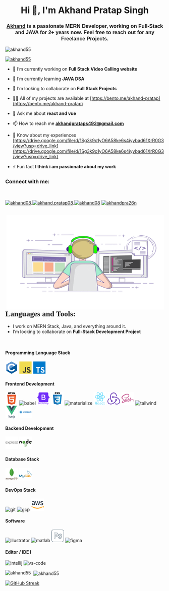 <h1 align="center">Hi 👋, I'm Akhand Pratap Singh</h1>

<h3 align="center"><font face="Arial"><a href="https://www.linkedin.com/in/akhand08/" target="_blank" rel="noreferrer">Akhand</a> is a passionate MERN Developer, working on Full-Stack and JAVA for 2+ years now. Feel free to reach out for any Freelance Projects.</font></h3>


<p align="left"> <img src="https://komarev.com/ghpvc/?username=akhand55&label=Profile%20views&color=0e75b6&style=flat" alt="akhand55" /> </p>

<p align="left"> <a href="https://github.com/ryo-ma/github-profile-trophy"><img src="https://github-profile-trophy.vercel.app/?username=akhand55" alt="akhand55" /></a> </p>

- 🔭 I’m currently working on **Full Stack Video Calling website**

- 🌱 I’m currently learning **JAVA DSA**

- 👯 I’m looking to collaborate on **Full Stack Projects**

- 👨‍💻 All of my projects are available at [https://bento.me/akhand-pratap](https://bento.me/akhand-pratap)

- 💬 Ask me about **react and vue**

- 📫 How to reach me **akhandprataps493@gmail.com**

- 📄 Know about my experiences [https://drive.google.com/file/d/1Sg3k9o1yO6A58ke6s4iyybad61XrR0G3/view?usp=drive_link](https://drive.google.com/file/d/1Sg3k9o1yO6A58ke6s4iyybad61XrR0G3/view?usp=drive_link)

- ⚡ Fun fact **I think i am passionate about my work**

<h3 align="left">Connect with me:</h3>

<br>
<p align="left">
<a href="https://linkedin.com/in/akhand08" target="blank">
<img align="center" src="https://raw.githubusercontent.com/rahuldkjain/github-profile-readme-generator/master/src/images/icons/Social/linked-in-alt.svg" alt="akhand08" height="30" width="40" />
</a>
<a href="https://instagram.com/akhand.pratap08" target="blank">
  <img align="center" src="https://raw.githubusercontent.com/rahuldkjain/github-profile-readme-generator/master/src/images/icons/Social/instagram.svg" alt="akhand.pratap08" height="30" width="40" />
</a>
<a href="https://www.leetcode.com/akhand08" target="blank"><img align="center" src="https://raw.githubusercontent.com/rahuldkjain/github-profile-readme-generator/master/src/images/icons/Social/leet-code.svg" alt="akhand08" height="30" width="40" /></a>
<a href="https://auth.geeksforgeeks.org/user/akhandpra26n" target="blank"><img align="center" src="https://raw.githubusercontent.com/rahuldkjain/github-profile-readme-generator/master/src/images/icons/Social/geeks-for-geeks.svg" alt="akhandpra26n" height="30" width="40" /></a>
</p> <br>

<img align="right" height="300" width="500" src="https://raw.githubusercontent.com/mikonoid/mikonoid/main/images/gifs/coder3.gif" />
<h3 align="left"><font size="+2" face="Verdana">Languages and Tools:</font></h3>


- I work on MERN Stack, Java, and everything around it.
- I’m looking to collaborate on **Full-Stack Development Project**

<br>


 #### Programming Language Stack
<p align="left"> 
  <img src="https://raw.githubusercontent.com/devicons/devicon/master/icons/c/c-original.svg" alt="c" width="40" height="40"/>
  <img src="https://raw.githubusercontent.com/devicons/devicon/master/icons/javascript/javascript-original.svg" alt="javascript" width="40" height="40"/>
  <img src="https://raw.githubusercontent.com/devicons/devicon/master/icons/typescript/typescript-original.svg" alt="typescript" width="40" height="40"/>
</p>



  #### Frontend Development

   <p align="left"> 


<img src="https://raw.githubusercontent.com/devicons/devicon/master/icons/html5/html5-original-wordmark.svg" alt="html5" width="40" height="40"/> 
  <img src="https://www.vectorlogo.zone/logos/babeljs/babeljs-icon.svg" alt="babel" width="40" height="40"/>
  <img src="https://raw.githubusercontent.com/devicons/devicon/master/icons/bootstrap/bootstrap-plain-wordmark.svg" alt="bootstrap" width="40" height="40"/>
<img src="https://raw.githubusercontent.com/devicons/devicon/master/icons/css3/css3-original-wordmark.svg" alt="css3" width="40" height="40"/>
<img src="https://raw.githubusercontent.com/prplx/svg-logos/5585531d45d294869c4eaab4d7cf2e9c167710a9/svg/materialize.svg" alt="materialize" width="40" height="40"/>
<img src="https://raw.githubusercontent.com/devicons/devicon/master/icons/react/react-original-wordmark.svg" alt="react" width="40" height="40"/>
<img src="https://raw.githubusercontent.com/devicons/devicon/master/icons/redux/redux-original.svg" alt="redux" width="40" height="40"/>
<img src="https://raw.githubusercontent.com/devicons/devicon/master/icons/sass/sass-original.svg" alt="sass" width="40" height="40"/>
<img src="https://www.vectorlogo.zone/logos/tailwindcss/tailwindcss-icon.svg" alt="tailwind" width="40" height="40"/>
<img src="https://raw.githubusercontent.com/devicons/devicon/master/icons/vuejs/vuejs-original-wordmark.svg" alt="vuejs" width="40" height="40"/>
<img src="https://raw.githubusercontent.com/devicons/devicon/d00d0969292a6569d45b06d3f350f463a0107b0d/icons/webpack/webpack-original-wordmark.svg" alt="webpack" width="40" height="40"/>

   </p>

 #### Backend Development
 <p align="left"> 
  <img src="https://raw.githubusercontent.com/devicons/devicon/master/icons/express/express-original-wordmark.svg" alt="express" width="40" height="40"/>
<img src="https://raw.githubusercontent.com/devicons/devicon/master/icons/nodejs/nodejs-original-wordmark.svg" alt="nodejs" width="40" height="40"/> 

 </p>

  #### Database Stack
 <p align="left"> 
<img src="https://raw.githubusercontent.com/devicons/devicon/master/icons/mongodb/mongodb-original-wordmark.svg" alt="mongodb" width="40" height="40"/>
 <img src="https://raw.githubusercontent.com/devicons/devicon/master/icons/mysql/mysql-original-wordmark.svg" alt="mysql" width="40" height="40"/>
 </p>
   
 

      
 

  
 
  
  #### DevOps Stack 
  <p align="left"> 
 <img src="https://www.vectorlogo.zone/logos/git-scm/git-scm-icon.svg" alt="git" width="40" height="40"/> 
  <img src="https://www.vectorlogo.zone/logos/google_cloud/google_cloud-icon.svg" alt="gcp" width="40" height="40"/> 

   <img src="https://raw.githubusercontent.com/devicons/devicon/master/icons/amazonwebservices/amazonwebservices-original-wordmark.svg" alt="aws" width="40" height="40"/>
    
  </p>
  
  #### Software
<p align="left"> 
<img src="https://www.vectorlogo.zone/logos/adobe_illustrator/adobe_illustrator-icon.svg" alt="illustrator" width="40" height="40"/>
<img src="https://upload.wikimedia.org/wikipedia/commons/2/21/Matlab_Logo.png" alt="matlab" width="40" height="40"/>
<img src="https://raw.githubusercontent.com/devicons/devicon/master/icons/photoshop/photoshop-line.svg" alt="photoshop" width="40" height="40"/>
<img src="https://www.vectorlogo.zone/logos/figma/figma-icon.svg" alt="figma" width="40" height="40"/>

</p>

  #### Editor / IDE I 
   <p align="left">
     
  <img src="https://cdn.worldvectorlogo.com/logos/intellij-idea-1.svg" alt="intellij" title="intellij" width="40" height="40"/>
  <img src="https://www.vectorlogo.zone/logos/visualstudio_code/visualstudio_code-icon.svg" alt="vs-code" title="vs-code" width="40" height="40"/>
     </p> 


<p>
  <img align="left" src="https://github-readme-stats.vercel.app/api/top-langs?username=akhand55&show_icons=true&locale=en&layout=compact" alt="akhand55" />
</p>

<p>&nbsp;
  <img align="center" src="https://github-readme-stats.vercel.app/api?username=akhand55&show_icons=true&locale=en" alt="akhand55" />
</p>



 [![GitHub Streak](https://github-readme-streak-stats.herokuapp.com?user=akhand55&theme=highcontrast&hide_border=true)](https://git.io/streak-stats)


